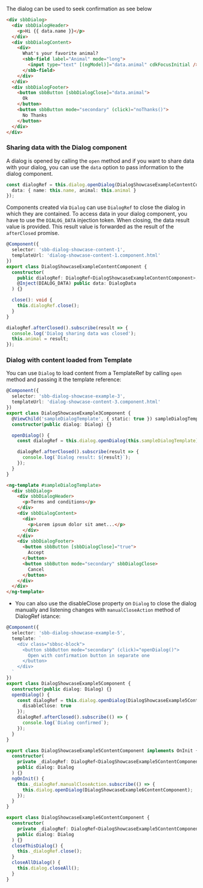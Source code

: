 The dialog can be used to seek confirmation as see below

```html
<div sbbDialog>
  <div sbbDialogHeader>
    <p>Hi {{ data.name }}</p>
  </div>
  <div sbbDialogContent>
    <div>
      What's your favorite animal?
      <sbb-field label="Animal" mode="long">
        <input type="text" [(ngModel)]="data.animal" cdkFocusInitial />
      </sbb-field>
    </div>
  </div>
  <div sbbDialogFooter>
    <button sbbButton [sbbDialogClose]="data.animal">
      Ok
    </button>
    <button sbbButton mode="secondary" (click)="noThanks()">
      No Thanks
    </button>
  </div>
</div>
```

### Sharing data with the Dialog component

A dialog is opened by calling the `open` method and if you want to share data with your dialog,
you can use the `data` option to pass information to the dialog component.

```ts
const dialogRef = this.dialog.openDialog(DialogShowcaseExampleContentComponent, {
  data: { name: this.name, animal: this.animal }
});
```

Components created via `Dialog` can use `DialogRef` to close the dialog in which they are
contained. To access data in your dialog component, you have to use the `DIALOG_DATA` injection
token. When closing, the data result value is provided. This result value is forwarded as the
result of the `afterClosed` promise.

```ts
@Component({
  selector: 'sbb-dialog-showcase-content-1',
  templateUrl: 'dialog-showcase-content-1.component.html'
})
export class DialogShowcaseExampleContentComponent {
  constructor(
    public dialogRef: DialogRef<DialogShowcaseExampleContentComponent>,
    @Inject(DIALOG_DATA) public data: DialogData
  ) {}

  close(): void {
    this.dialogRef.close();
  }
}
```

```ts
dialogRef.afterClosed().subscribe(result => {
  console.log('Dialog sharing data was closed');
  this.animal = result;
});
```

### Dialog with content loaded from Template

You can use `Dialog` to load content from a TemplateRef by calling `open` method and
passing it the template reference:

```ts
@Component({
  selector: 'sbb-dialog-showcase-example-3',
  templateUrl: 'dialog-showcase-content-3.component.html'
})
export class DialogShowcaseExample3Component {
  @ViewChild('sampleDialogTemplate', { static: true }) sampleDialogTemplate: TemplateRef<any>;
  constructor(public dialog: Dialog) {}

  openDialog() {
    const dialogRef = this.dialog.openDialog(this.sampleDialogTemplate);

    dialogRef.afterClosed().subscribe(result => {
      console.log(`Dialog result: ${result}`);
    });
  }
}
```

```html
<ng-template #sampleDialogTemplate>
  <div sbbDialog>
    <div sbbDialogHeader>
      <p>Terms and conditions</p>
    </div>
    <div sbbDialogContent>
      <div>
        <p>Lorem ipsum dolor sit amet...</p>
      </div>
    </div>
    <div sbbDialogFooter>
      <button sbbButton [sbbDialogClose]="true">
        Accept
      </button>
      <button sbbButton mode="secondary" sbbDialogClose>
        Cancel
      </button>
    </div>
  </div>
</ng-template>
```

- You can also use the disableClose property on `Dialog` to close the dialog manually and
  listening changes with `manualCloseAction` method of DialogRef istance:

```ts
@Component({
  selector: 'sbb-dialog-showcase-example-5',
  template: `
    <div class="sbbsc-block">
      <button sbbButton mode="secondary" (click)="openDialog()">
        Open with confirmation button in separate one
      </button>
    </div>
  `
})
export class DialogShowcaseExample5Component {
  constructor(public dialog: Dialog) {}
  openDialog() {
    const dialogRef = this.dialog.openDialog(DialogShowcaseExample5ContentComponent, {
      disableClose: true
    });
    dialogRef.afterClosed().subscribe(() => {
      console.log(`Dialog confirmed`);
    });
  }
}
```

```ts
export class DialogShowcaseExample5ContentComponent implements OnInit {
  constructor(
    private _dialogRef: DialogRef<DialogShowcaseExample5ContentComponent>,
    public dialog: Dialog
  ) {}
  ngOnInit() {
    this._dialogRef.manualCloseAction.subscribe(() => {
      this.dialog.openDialog(DialogShowcaseExample6ContentComponent);
    });
  }
}

export class DialogShowcaseExample6ContentComponent {
  constructor(
    private _dialogRef: DialogRef<DialogShowcaseExample5ContentComponent>,
    public dialog: Dialog
  ) {}
  closeThisDialog() {
    this._dialogRef.close();
  }
  closeAllDialog() {
    this.dialog.closeAll();
  }
}
```
